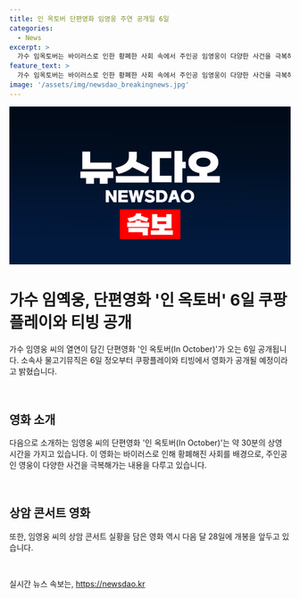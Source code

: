 ```yaml
---
title: 인 옥토버 단편영화 임영웅 주연 공개일 6일
categories:
  - News
excerpt: >
  가수 임옥토버는 바이러스로 인한 황폐한 사회 속에서 주인공 임영웅이 다양한 사건을 극복하는 이야기를 담은 30분 단편영화입니다. 이 영화는 6일 정오, 쿠팡플레이와 티빙에서 공개될 예정이며, 임영웅의 상암 콘서트 실황을 담은 영화도 다음 달 28일에 개봉될 예정입니다. 당신의 제보가 뉴스가 됩니다 [카카오톡] YTN 검색해 채널 추가 [전화] 02-398-8585 [메일] social@ytn.co.kr
feature_text: >
  가수 임옥토버는 바이러스로 인한 황폐한 사회 속에서 주인공 임영웅이 다양한 사건을 극복하는 이야기를 담은 30분 단편영화입니다. 이 영화는 6일 정오, 쿠팡플레이와 티빙에서 공개될 예정이며, 임영웅의 상암 콘서트 실황을 담은 영화도 다음 달 28일에 개봉될 예정입니다. 당신의 제보가 뉴스가 됩니다 [카카오톡] YTN 검색해 채널 추가 [전화] 02-398-8585 [메일] social@ytn.co.kr
image: '/assets/img/newsdao_breakingnews.jpg'
---
```


<p><img src="/assets/img/newsdao_breakingnews.jpg" alt="koreaapp 속보" /></p>

<h1>가수 임옉웅, 단편영화 '인 옥토버' 6일 쿠팡플레이와 티빙 공개</h1>

<p>가수 임영웅 씨의 열연이 담긴 단편영화 '인 옥토버(In October)'가 오는 6일 공개됩니다. 소속사 물고기뮤직은 6일 정오부터 쿠팡플레이와 티빙에서 영화가 공개될 예정이라고 밝혔습니다.</p>

<p data-ke-size="size16">&nbsp;</p>

<h2 data-ke-size="size26">영화 소개</h2>

<p>다음으로 소개하는 임영웅 씨의 단편영화 '인 옥토버(In October)'는 약 30분의 상영 시간을 가지고 있습니다. 이 영화는 바이러스로 인해 황폐해진 사회를 배경으로, 주인공인 영웅이 다양한 사건을 극복해가는 내용을 다루고 있습니다.</p>

<p data-ke-size="size16">&nbsp;</p>

<h2 data-ke-size="size26">상암 콘서트 영화</h2>

<p>또한, 임영웅 씨의 상암 콘서트 실황을 담은 영화 역시 다음 달 28일에 개봉을 앞두고 있습니다.</p>

<p data-ke-size="size16">&nbsp;</p>

<p data-ke-size="size16"></p>
실시간 뉴스 속보는, <a href="https://newsdao.kr" rel="dofollow">https://newsdao.kr</a>


